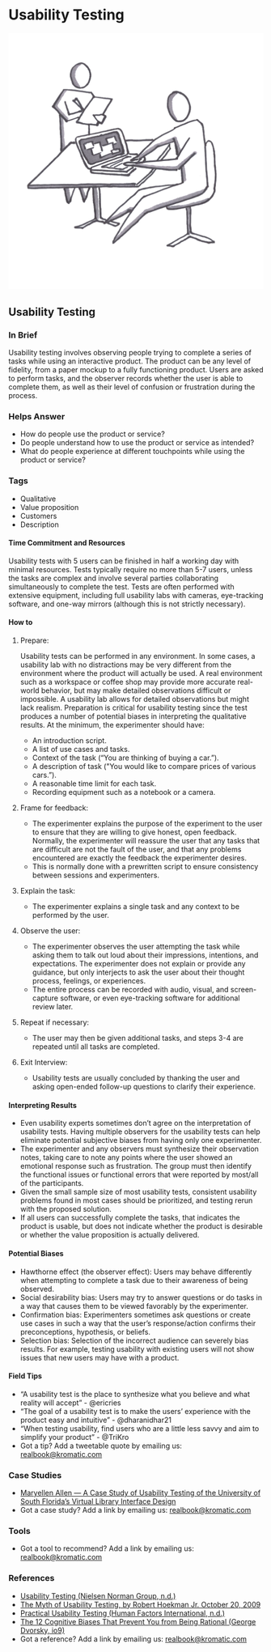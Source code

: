 # Usability Testing

![](../.gitbook/assets/illustration-usability-testing-real-startup-book.png)

## Usability Testing

### In Brief

Usability testing involves observing people trying to complete a series of tasks while using an interactive product. The product can be any level of fidelity, from a paper mockup to a fully functioning product. Users are asked to perform tasks, and the observer records whether the user is able to complete them, as well as their level of confusion or frustration during the process.

### Helps Answer

* How do people use the product or service?
* Do people understand how to use the product or service as intended?
* What do people experience at different touchpoints while using the product or service?

### Tags

* Qualitative
* Value proposition
* Customers
* Description

#### Time Commitment and Resources

Usability tests with 5 users can be finished in half a working day with minimal resources. Tests typically require no more than 5-7 users, unless the tasks are complex and involve several parties collaborating simultaneously to complete the test. Tests are often performed with extensive equipment, including full usability labs with cameras, eye-tracking software, and one-way mirrors \(although this is not strictly necessary\).

#### How to

1. Prepare: 

   Usability tests can be performed in any environment. In some cases, a usability lab with no distractions may be very different from the environment where the product will actually be used. A real environment such as a workspace or coffee shop may provide more accurate real-world behavior, but may make detailed observations difficult or impossible. A usability lab allows for detailed observations but might lack realism. Preparation is critical for usability testing since the test produces a number of potential biases in interpreting the qualitative results. At the minimum, the experimenter should have:

   * An introduction script.
   * A list of use cases and tasks.
   * Context of the task \(“You are thinking of buying a car.”\).
   * A description of task \("You would like to compare prices of various cars.”\).
   * A reasonable time limit for each task.
   * Recording equipment such as a notebook or a camera.

2. Frame for feedback:
   * The experimenter explains the purpose of the experiment to the user to ensure that they are willing to give honest, open feedback. Normally, the experimenter will reassure the user that any tasks that are difficult are not the fault of the user, and that any problems encountered are exactly the feedback the experimenter desires.
   * This is normally done with a prewritten script to ensure consistency between sessions and experimenters.
3. Explain the task:
   * The experimenter explains a single task and any context to be performed by the user. 
4. Observe the user:
   * The experimenter observes the user attempting the task while asking them to talk out loud about their impressions, intentions, and expectations. The experimenter does not explain or provide any guidance, but only interjects to ask the user about their thought process, feelings, or experiences.
   * The entire process can be recorded with audio, visual, and screen-capture software, or even eye-tracking software for additional review later.
5. Repeat if necessary:
   * The user may then be given additional tasks, and steps 3-4 are repeated until all tasks are completed.
6. Exit Interview:
   * Usability tests are usually concluded by thanking the user and asking open-ended follow-up questions to clarify their experience.

#### Interpreting Results

* Even usability experts sometimes don’t agree on the interpretation of usability tests. Having multiple observers for the usability tests can help eliminate potential subjective biases from having only one experimenter.
* The experimenter and any observers must synthesize their observation notes, taking care to note any points where the user showed an emotional response such as frustration. The group must then identify the functional issues or functional errors that were reported by most/all of the participants.
* Given the small sample size of most usability tests, consistent usability problems found in most cases should be prioritized, and testing rerun with the proposed solution.
* If all users can successfully complete the tasks, that indicates the product is usable, but does not indicate whether the product is desirable or whether the value proposition is actually delivered.

#### Potential Biases

* Hawthorne effect \(the observer effect\): Users may behave differently when attempting to complete a task due to their awareness of being observed.
* Social desirability bias: Users may try to answer questions or do tasks in a way that causes them to be viewed favorably by the experimenter.
* Confirmation bias: Experimenters sometimes ask questions or create use cases in such a way that the user’s response/action confirms their preconceptions, hypothesis, or beliefs. 
* Selection bias: Selection of the incorrect audience can severely bias results. For example, testing usability with existing users will not show issues that new users may have with a product.

#### Field Tips

* “A usability test is the place to synthesize what you believe and what reality will accept” - @ericries 
* “The goal of a usability test is to make the users’ experience with the product easy and intuitive” - @dharanidhar21
* “When testing usability, find users who are a little less savvy and aim to simplify your product” - @TriKro
* Got a tip? Add a tweetable quote by emailing us: [realbook@kromatic.com](mailto:realbook@kromatic.com)

### Case Studies

* [Maryellen Allen — A Case Study of Usability Testing of the University of South Florida’s Virtual Library Interface Design](http://www.geocities.ws/scienceofinformation_dc/Documentos/OnlineInformation/p40.pdf)
* Got a case study? Add a link by emailing us: [realbook@kromatic.com](mailto:realbook@kromatic.com) 

### Tools

* Got a tool to recommend? Add a link by emailing us: [realbook@kromatic.com](mailto:realbook@kromatic.com)

### References

* [Usability Testing \(Nielsen Norman Group, n.d.\)](https://www.nngroup.com/courses/usability-testing/)
* [The Myth of Usability Testing, by Robert Hoekman Jr. October 20, 2009](https://alistapart.com/article/the-myth-of-usability-testing)
* [Practical Usability Testing \(Human Factors International, n.d.\)](http://www.humanfactors.com/training/practical_usability_testing.asp)
* [The 12 Cognitive Biases That Prevent You from Being Rational \(George Dvorsky, io9\)](http://io9.gizmodo.com/5974468/the-most-common-cognitive-biases-that-prevent-you-from-being-rational)
* Got a reference? Add a link by emailing us: [realbook@kromatic.com](https://github.com/trikro/the-real-startup-book/tree/6a17bc36666863334ffdefad4f2a9abf3e12ce13/part6-evaluative_product_experiment/realbook@kromatic.com)

